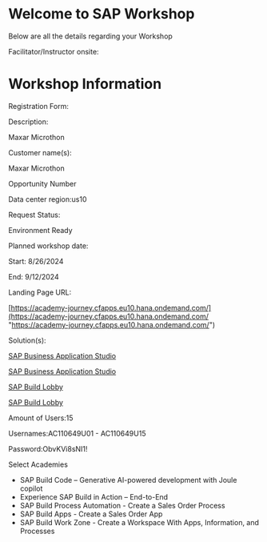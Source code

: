 # Welcome to SAP Workshop

Below are all the details regarding your Workshop

Facilitator/Instructor onsite: 



# **Workshop Information**

Registration Form:

Description:

Maxar Microthon

Customer name(s):

Maxar Microthon

Opportunity Number

Data center region:us10

Request Status:

Environment Ready

Planned workshop date:

Start: 8/26/2024

End: 9/12/2024

Landing Page URL:

[https://academy-journey.cfapps.eu10.hana.ondemand.com/](https://academy-journey.cfapps.eu10.hana.ondemand.com/ "https://academy-journey.cfapps.eu10.hana.ondemand.com/")

Solution(s):

[SAP Business Application Studio](https://sap-build-hana-cloud.eu10cf.applicationstudio.cloud.sap/ "https://sap-build-hana-cloud.eu10cf.applicationstudio.cloud.sap/")

[SAP Business Application Studio](https://sap-build-hana-cloud.eu10cf.applicationstudio.cloud.sap/ "https://sap-build-hana-cloud.eu10cf.applicationstudio.cloud.sap/")

[SAP Build Lobby](https://sap-build-academy-us10.us10.build.cloud.sap/lobby "https://sap-build-academy-us10.us10.build.cloud.sap/lobby")

[SAP Build Lobby](https://sap-build-code-us10.us10.build.cloud.sap/lobby "https://sap-build-code-us10.us10.build.cloud.sap/lobby")

Amount of Users:15

Usernames:AC110649U01 - AC110649U15

Password:ObvKVi8sNI1!

Select Academies

- SAP Build Code – Generative AI-powered development with Joule copilot
- Experience SAP Build in Action – End-to-End
- SAP Build Process Automation - Create a Sales Order Process
- SAP Build Apps - Create a Sales Order App
- SAP Build Work Zone - Create a Workspace With Apps, Information, and Processes


